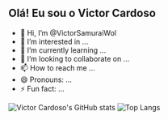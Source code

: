 ## Olá! Eu sou o Victor Cardoso

- 👋 Hi, I’m @VictorSamuraiWol
- 👀 I’m interested in ...
- 🌱 I’m currently learning ...
- 💞️ I’m looking to collaborate on ...
- 📫 How to reach me ...
- 😄 Pronouns: ...
- ⚡ Fun fact: ...

![Victor Cardoso's GitHub stats](https://github-readme-stats.vercel.app/api?username=VictorSamuraiWol&show_icons=true&theme=tokyonight&height=180em)
![Top Langs](https://github-readme-stats.vercel.app/api/top-langs/?username=VictorSamuraiWol&layout=compact&theme=tokyonight&height=180em)
